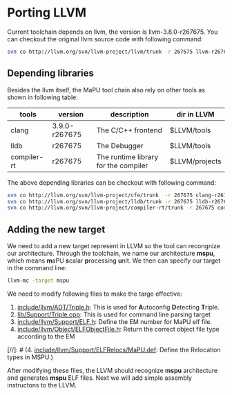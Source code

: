 # Porting LLVM 
Current toolchain depends on llvm, the version is llvm-3.8.0-r267675.
You can checkout the original llvm source code with following command:
```bash
svn co http://llvm.org/svn/llvm-project/llvm/trunk -r 267675 llvm-r267675
```
## Depending libraries
Besides the llvm itself, the MaPU tool chain also rely on other tools as shown in following table:

|   tools   |   version    | description                        | dir in LLVM |
|-----------|--------------|----------------------------------- |-------------|
|  clang    |3.9.0-r267675 |The C/C++ frontend                  |$LLVM/tools  |
|  lldb     |      r267675 |The Debugger                        |$LLVM/tools  |
|compiler-rt|      r267675 |The runtime library for the compiler|$LLVM/projects |

The above depending libraries can be checkout with following command:
```bash
svn co http://llvm.org/svn/llvm-project/cfe/trunk  -r 267675 clang-r267675
svn co http://llvm.org/svn/llvm-project/lldb/trunk -r 267675 lldb-r267675
svn co http://llvm.org/svn/llvm-project/compiler-rt/trunk -r 267675 compiler-rt-r267675
```
## Adding the new target
We need to add a new target represent in LLVM so the tool can recongnize our architecture. 
Through the toolchain, we name our architecture **mspu**, which means **m**aPU **s**calar **p**rocessing **u**nit.
We then can specify our target in the command line:
```bash
llvm-mc -target mspu
```
We need to modify following files to make the targe effective:
1. [include/llvm/ADT/Triple.h](../DIFF/LLVM/include--llvm--ADT--Triple.md): This is used for **A**utoconfig **D**etecting **T**riple. 
2. [lib/Support/Triple.cpp](../DIFF/LLVM/lib--Support--Triple.md): This is used for command line parsing target
3. [include/llvm/Support/ELF.h](../DIFF/LLVM/include--llvm--Support--ELF.md): Define the EM number for MaPU elf file.
4. [include/llvm/Object/ELFObjectFile.h](../DIFF/LLVM/include--llvm--Object--ELFObjectFile.md): Return the correct object file type according to the EM

[//]: # (4. [include/llvm/Support/ELFRelocs/MaPU.def](../DIFF/LLVM/include--llvm-Support--ELFRelocs--MaPU.md): Define the Relocation types in MSPU.)

After modifying these files, the LLVM should recognize **mspu** architecture and generates **mspu** ELF files. 
Next we will add simple assembly instructons to the LLVM.

